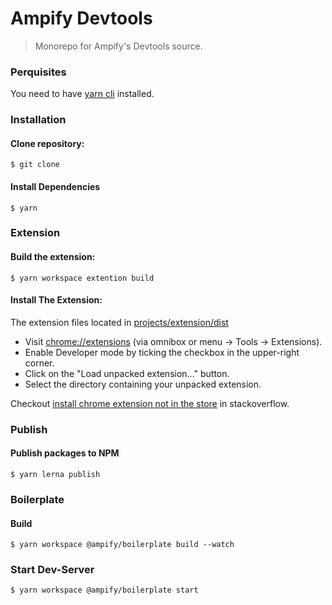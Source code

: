 # Ampify Devtools

> Monorepo for Ampify's Devtools source.

### Perquisites

You need to have [yarn cli](https://classic.yarnpkg.com/en/docs/install) installed.

### Installation

#### Clone repository:

```shell script
$ git clone
```

#### Install Dependencies

```shell script
$ yarn
```

### Extension

#### Build the extension:

```shell script
$ yarn workspace extention build
```

#### Install The Extension:

The extension files located in [projects/extension/dist](./projects/extension/dist)

- Visit [chrome://extensions](chrome://extensions) (via omnibox or menu -> Tools -> Extensions).
- Enable Developer mode by ticking the checkbox in the upper-right corner.
- Click on the "Load unpacked extension..." button.
- Select the directory containing your unpacked extension.

Checkout [install chrome extension not in the store](https://stackoverflow.com/questions/24577024/install-chrome-extension-not-in-the-store) in stackoverflow.

### Publish

#### Publish packages to NPM

```shell script
$ yarn lerna publish
```

### Boilerplate

#### Build

```shell script
$ yarn workspace @ampify/boilerplate build --watch
```

### Start Dev-Server

```shell script
$ yarn workspace @ampify/boilerplate start
```
